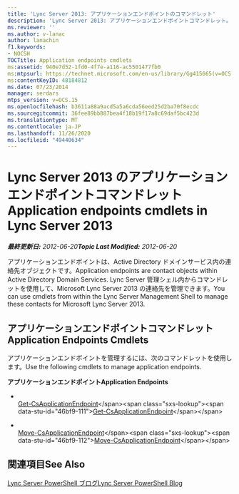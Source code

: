```yaml
---
title: 'Lync Server 2013: アプリケーションエンドポイントのコマンドレット'
description: 'Lync Server 2013: アプリケーションエンドポイントコマンドレット。'
ms.reviewer: ''
ms.author: v-lanac
author: lanachin
f1.keywords:
- NOCSH
TOCTitle: Application endpoints cmdlets
ms:assetid: 940e7d52-1fd0-4f7e-a116-ac5501477fb0
ms:mtpsurl: https://technet.microsoft.com/en-us/library/Gg415665(v=OCS.15)
ms:contentKeyID: 48184812
ms.date: 07/23/2014
manager: serdars
mtps_version: v=OCS.15
ms.openlocfilehash: b3611a88a9acd5a5a6cda56eed25d2ba70f8ecdc
ms.sourcegitcommit: 36fee89bb887bea4f18b19f17a8c69daf5bc423d
ms.translationtype: MT
ms.contentlocale: ja-JP
ms.lasthandoff: 11/26/2020
ms.locfileid: "49440634"
---
```

# <a name="application-endpoints-cmdlets-in-lync-server-2013"></a><span data-ttu-id="46bf9-103">Lync Server 2013 のアプリケーションエンドポイントコマンドレット</span><span class="sxs-lookup"><span data-stu-id="46bf9-103">Application endpoints cmdlets in Lync Server 2013</span></span>

<div data-xmlns="http://www.w3.org/1999/xhtml">

<div class="topic" data-xmlns="http://www.w3.org/1999/xhtml" data-msxsl="urn:schemas-microsoft-com:xslt" data-cs="https://msdn.microsoft.com/">

<div data-asp="https://msdn2.microsoft.com/asp">



</div>

<div id="mainSection">

<div id="mainBody"><span data-ttu-id="46bf9-104">

<span> </span></span><span class="sxs-lookup"><span data-stu-id="46bf9-104">

<span> </span></span></span>

<span data-ttu-id="46bf9-105">_**最終更新日:** 2012-06-20_</span><span class="sxs-lookup"><span data-stu-id="46bf9-105">_**Topic Last Modified:** 2012-06-20_</span></span>

<span data-ttu-id="46bf9-106">アプリケーションエンドポイントは、Active Directory ドメインサービス内の連絡先オブジェクトです。</span><span class="sxs-lookup"><span data-stu-id="46bf9-106">Application endpoints are contact objects within Active Directory Domain Services.</span></span> <span data-ttu-id="46bf9-107">Lync Server 管理シェル内からコマンドレットを使用して、Microsoft Lync Server 2013 の連絡先を管理できます。</span><span class="sxs-lookup"><span data-stu-id="46bf9-107">You can use cmdlets from within the Lync Server Management Shell to manage these contacts for Microsoft Lync Server 2013.</span></span>

<div>

## <a name="application-endpoints-cmdlets"></a><span data-ttu-id="46bf9-108">アプリケーションエンドポイントコマンドレット</span><span class="sxs-lookup"><span data-stu-id="46bf9-108">Application Endpoints Cmdlets</span></span>

<span data-ttu-id="46bf9-109">アプリケーションエンドポイントを管理するには、次のコマンドレットを使用します。</span><span class="sxs-lookup"><span data-stu-id="46bf9-109">Use the following cmdlets to manage application endpoints.</span></span>

<span data-ttu-id="46bf9-110">**アプリケーションエンドポイント**</span><span class="sxs-lookup"><span data-stu-id="46bf9-110">**Application Endpoints**</span></span>

  - <span></span>  
    <span data-ttu-id="46bf9-111">[Get-CsApplicationEndpoint](https://technet.microsoft.com/library/Gg398655(v=OCS.15))</span><span class="sxs-lookup"><span data-stu-id="46bf9-111">[Get-CsApplicationEndpoint](https://technet.microsoft.com/library/Gg398655(v=OCS.15))</span></span>

  - <span></span>  
    <span data-ttu-id="46bf9-112">[Move-CsApplicationEndpoint](https://technet.microsoft.com/library/Gg398188(v=OCS.15))</span><span class="sxs-lookup"><span data-stu-id="46bf9-112">[Move-CsApplicationEndpoint](https://technet.microsoft.com/library/Gg398188(v=OCS.15))</span></span>

</div>

<div>

## <a name="see-also"></a><span data-ttu-id="46bf9-113">関連項目</span><span class="sxs-lookup"><span data-stu-id="46bf9-113">See Also</span></span>


[<span data-ttu-id="46bf9-114">Lync Server PowerShell ブログ</span><span class="sxs-lookup"><span data-stu-id="46bf9-114">Lync Server PowerShell Blog</span></span>](https://go.microsoft.com/fwlink/p/?linkid=203150)  
  

<span data-ttu-id="46bf9-115"></div>

</div>

<span> </span>

</div>

</div>

</span><span class="sxs-lookup"><span data-stu-id="46bf9-115"></div>

</div>

<span> </span>

</div>

</div>

</span></span></div>

